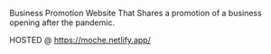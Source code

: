 Business Promotion Website That Shares a promotion of a business opening after the pandemic.

HOSTED @ https://moche.netlify.app/
